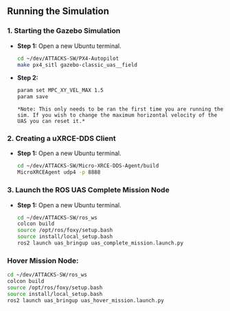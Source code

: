 ## Running the Simulation

### 1. Starting the Gazebo Simulation

- **Step 1:** Open a new Ubuntu terminal.
  ```bash
  cd ~/dev/ATTACKS-SW/PX4-Autopilot
  make px4_sitl gazebo-classic_uas__field
  ```

- **Step 2:**
  ```bash
  param set MPC_XY_VEL_MAX 1.5
  param save
  ```
  ```
  *Note: This only needs to be ran the first time you are running the sim. If you wish to change the maximum horizontal velocity of the UAS you can reset it.*
  ```

### 2. Creating a uXRCE-DDS Client

- **Step 1:** Open a new Ubuntu terminal.
  ```bash
  cd ~/dev/ATTACKS-SW/Micro-XRCE-DDS-Agent/build
  MicroXRCEAgent udp4 -p 8888
  ```

### 3. Launch the ROS UAS Complete Mission Node

- **Step 1:** Open a new Ubuntu terminal.
  ```bash
  cd ~/dev/ATTACKS-SW/ros_ws
  colcon build
  source /opt/ros/foxy/setup.bash
  source install/local_setup.bash
  ros2 launch uas_bringup uas_complete_mission.launch.py
  ```

### Hover Mission Node:

  ```bash
  cd ~/dev/ATTACKS-SW/ros_ws
  colcon build
  source /opt/ros/foxy/setup.bash
  source install/local_setup.bash
  ros2 launch uas_bringup uas_hover_mission.launch.py
  ```




 



